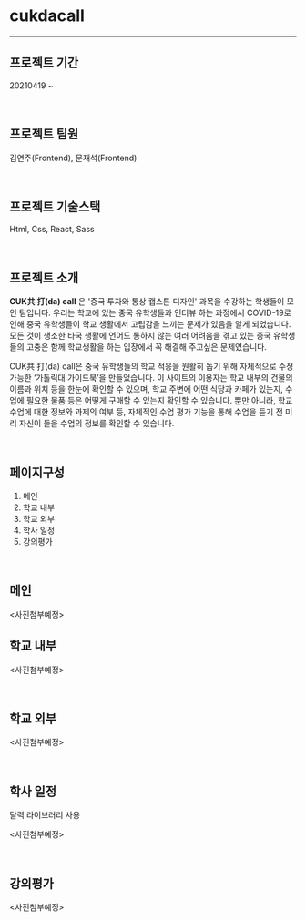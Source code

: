 # cukdacall

---

## 프로젝트 기간

20210419 ~

<br>

## 프로젝트 팀원

김연주(Frontend), 문재석(Frontend)

<br>



## 프로젝트 기술스택


Html, Css, React, Sass

<br>


## 프로젝트 소개

**CUK共 打(da) call** 은 '중국 투자와 통상 캡스톤 디자인' 과목을 수강하는 학생들이 모인 팀입니다.
우리는 학교에 있는 중국 유학생들과 인터뷰 하는 과정에서 COVID-19로 인해 중국 유학생들이 학교 생활에서 고립감을 느끼는 문제가 있음을 알게 되었습니다. 모든 것이 생소한 타국 생활에  언어도 통하지 않는 여러 어려움을 겪고 있는 중국 유학생들의 고충은 함께 학교생활을 하는 입장에서 꼭 해결해 주고싶은 문제였습니다.

CUK共 打(da) call은 중국 유학생들의 학교 적응을 원활히 돕기 위해 자체적으로 수정 가능한 ‘가톨릭대 가이드북’을 만들었습니다. 이 사이트의 이용자는 학교 내부의 건물의 이름과 위치 등을 한눈에 확인할 수 있으며, 학교 주변에 어떤 식당과 카페가 있는지, 수업에 필요한 물품 등은 어떻게 구매할 수 있는지 확인할 수 있습니다. 뿐만 아니라, 학교 수업에 대한 정보와 과제의 여부 등, 자체적인 수업 평가 기능을 통해 수업을 듣기 전 미리 자신이 들을 수업의 정보를 확인할 수 있습니다. 



<br>





## 페이지구성

<ol>
  <li>메인</li>
  <li>학교 내부</li>
  <li>학교 외부</li>
  <li>학사 일정</li>
  <li>강의평가</li>
</ol>


<br>

## 메인

<사진첨부예정>


## 학교 내부

<사진첨부예정>

<br>

## 학교 외부 

<사진첨부예정>

<br>

## 학사 일정

달력 라이브러리 사용 

<사진첨부예정>

<br>

## 강의평가 

<사진첨부예정>

